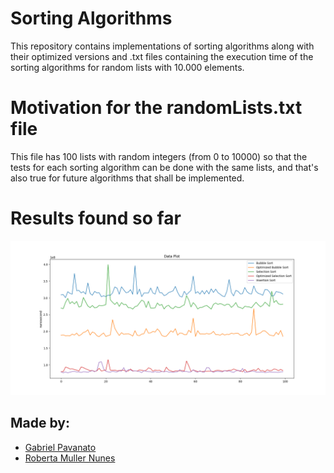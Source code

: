 # Sorting Algorithms

This repository contains implementations of sorting algorithms along with their optimized versions and .txt files containing the execution time of the sorting algorithms for random lists with 10.000 elements.

# Motivation for the randomLists.txt file

This file has 100 lists with random integers (from 0 to 10000) so that the tests for each sorting algorithm can be done with the same lists, and that's also true for future algorithms that shall be implemented.

# Results found so far

![](IOfiles/first_test.png)

## Made by:

* [Gabriel Pavanato](https://github.com/Pavanato)
* [Roberta Muller Nunes](https://github.com/robertamuller)
